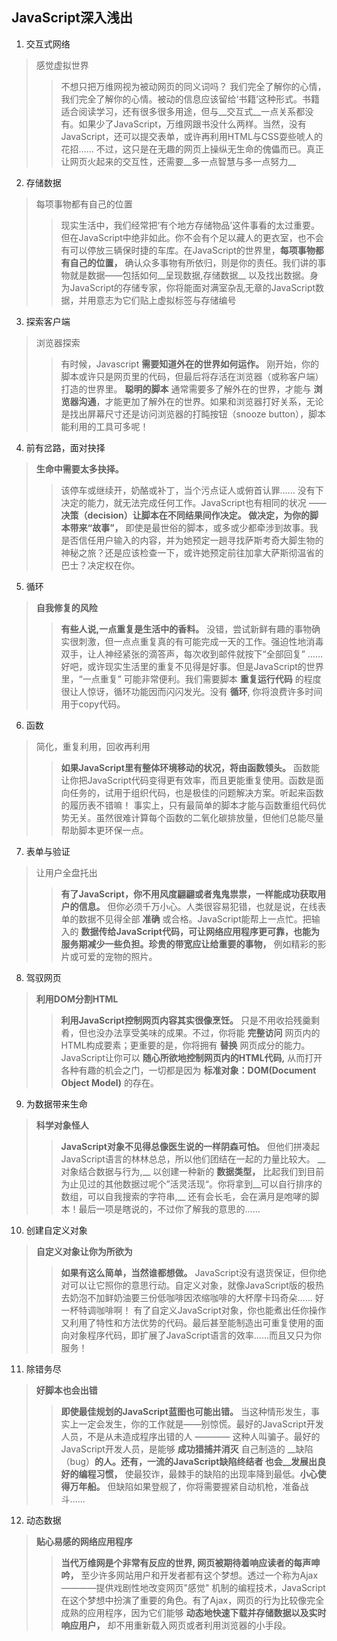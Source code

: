 ## JavaScript深入浅出

1. 交互式网络
> 感觉虚拟世界
>> 不想只把万维网视为被动网页的同义词吗？
>> 我们完全了解你的心情，我们完全了解你的心情。被动的信息应该留给‘书籍’这种形式。书籍适合阅读学习，还有很多很多用途，但与__交互式__一点关系都没有。如果少了JavaScript，万维网跟书没什么两样。当然，没有JavaScript，还可以提交表单，或许再利用HTML与CSS耍些唬人的花招…… 不过，这只是在无趣的网页上操纵无生命的傀儡而已。真正让网页火起来的交互性，还需要__多一点智慧与多一点努力__

2. 存储数据
> 每项事物都有自己的位置
>> 现实生活中，我们经常把‘有个地方存储物品’这件事看的太过重要。但在JavaScript中绝非如此。你不会有个足以藏人的更衣室，也不会有可以停放三辆保时捷的车库。在JavaScript的世界里，__每项事物都有自己的位置，__ 确认众多事物有所依归，则是你的责任。我们讲的事物就是数据——包括如何__呈现数据,存储数据__ 以及找出数据。身为JavaScript的存储专家，你将能面对满室杂乱无章的JavaScript数据，并用意志为它们贴上虚拟标签与存储编号

3. 探索客户端
> 浏览器探索
>> 有时候，Javascript __需要知道外在的世界如何运作。__ 刚开始，你的脚本或许只是网页里的代码，但最后将存活在浏览器（或称客户端）打造的世界里。 __聪明的脚本__ 通常需要多了解外在的世界，才能与 __浏览器沟通__，才能更加了解外在的世界。如果和浏览器打好关系，无论是找出屏幕尺寸还是访问浏览器的打盹按钮（snooze button），脚本能利用的工具可多呢！

4. 前有岔路，面对抉择
> __生命中需要太多抉择。__
>> 该停车或继续开，奶酪或补丁，当个污点证人或俯首认罪…… 没有下决定的能力，就无法完成任何工作。JavaScript也有相同的状况 —— __决策（decision）让脚本在不同结果间作决定。 做决定，为你的脚本带来“故事”，__ 即使是最世俗的脚本，或多或少都牵涉到故事。我是否信任用户输入的内容，并为她预定一趟寻找萨斯考奇大脚生物的神秘之旅？还是应该检查一下，或许她预定前往加拿大萨斯彻温省的巴士？决定权在你。

5. 循环
> __自我修复的风险__
>> __有些人说,一点重复是生活中的香料。__ 没错，尝试新鲜有趣的事物确实很刺激，但一点点重复真的有可能完成一天的工作。强迫性地消毒双手，让人神经紧张的滴答声，每次收到邮件就按下“全部回复” ……好吧，或许现实生活里的重复不见得是好事。但是JavaScript的世界里，“一点重复” 可能非常便利。我们需要脚本 __重复运行代码__ 的程度很让人惊讶，循环功能因而闪闪发光。没有 __循环__, 你将浪费许多时间用于copy代码。

6. 函数
> 简化，重复利用，回收再利用
>> __如果JavaScript里有整体环境移动的状况，将由函数领头。__ 函数能让你把JavaScript代码变得更有效率，而且更能重复使用。函数是面向任务的，试用于组织代码，也是极佳的问题解决方案。听起来函数的履历表不错嘛！ 事实上，只有最简单的脚本才能与函数重组代码优势无关。虽然很难计算每个函数的二氧化碳排放量，但他们总能尽量帮助脚本更环保一点。

7. 表单与验证
> 让用户全盘托出
>> __有了JavaScript，你不用风度翩翩或者鬼鬼祟祟，一样能成功获取用户的信息。__ 但你必须千万小心。人类很容易犯错，也就是说，在线表单的数据不见得全部 __准确__ 或合格。JavaScript能帮上一点忙。把输入的 __数据传给JavaScript代码，可让网络应用程序更可靠，也能为服务期减少一些负担。珍贵的带宽应让给重要的事物，__ 例如精彩的影片或可爱的宠物的照片。

8. 驾驭网页
> __利用DOM分割HTML__
>> __利用JavaScript控制网页内容其实很像烹饪。__ 只是不用收拾残羹剩肴，但也没办法享受美味的成果。不过，你将能 __完整访问__ 网页内的HTML构成要素；更重要的是，你将拥有 __替换__ 网页成分的能力。 JavaScript让你可以 __随心所欲地控制网页内的HTML代码,__ 从而打开各种有趣的机会之门，一切都是因为 __标准对象：DOM(Document Object Model)__ 的存在。

9. 为数据带来生命
> __科学对象怪人__
>> __JavaScript对象不见得总像医生说的一样阴森可怕。__ 但他们拼凑起JavaScript语言的林林总总，所以他们团结在一起的力量比较大。 __ 对象结合数据与行为,__ 以创建一种新的 __数据类型，__ 比起我们到目前为止见过的其他数据过呢个”活灵活现“。你将拿到__可以自行排序的数组，可以自我搜索的字符串,__ 还有会长毛，会在满月是咆哮的脚本！最后一项是瞎说的，不过你了解我的意思的……

10. 创建自定义对象
> __自定义对象让你为所欲为__
>> __如果有这么简单，当然谁都想做。__ JavaScript没有退货保证，但你绝对可以让它照你的意思行动。自定义对象，就像JavaScript版的极热去奶泡不加鲜奶油要三份低咖啡因浓缩咖啡的大杯摩卡玛奇朵…… 好一杯特调咖啡啊！ 有了自定义JavaScript对象，你也能煮出任你操作又利用了特性和方法优势的代码。最后甚至能制造出可重复使用的面向对象程序代码，即扩展了JavaScript语言的效率……而且又只为你服务！

11. 除错务尽
> __好脚本也会出错__
>> __即使最佳规划的JavaScript蓝图也可能出错。__ 当这种情形发生，事实上一定会发生，你的工作就是——别惊慌。最好的JavaScript开发人员，不是从未造成程序出错的人 ———— 这种人叫骗子。最好的JavaScript开发人员，是能够 __成功猎捕并消灭__ 自己制造的 __缺陷（bug）__的人。还有，一流的JavaScript缺陷终结者 也会__发展出良好的编程习惯，__ 使最狡诈，最棘手的缺陷的出现率降到最低。__小心使得万年船。__ 但缺陷如果登舰了，你将需要握紧自动机枪，准备战斗……

12. 动态数据
> __贴心易感的网络应用程序__
>> __当代万维网是个非常有反应的世界, 网页被期待着响应读者的每声呻吟，__ 至少许多网站用户和开发者都有这个梦想。透过一个称为Ajax————提供戏剧性地改变网页"感觉" 机制的编程技术，JavaScript在这个梦想中扮演了重要的角色。有了Ajax，网页的行为比较像完全成熟的应用程序，因为它们能够 __动态地快速下载并存储数据以及实时响应用户，__ 却不用重新载入网页或者利用浏览器的小手段。